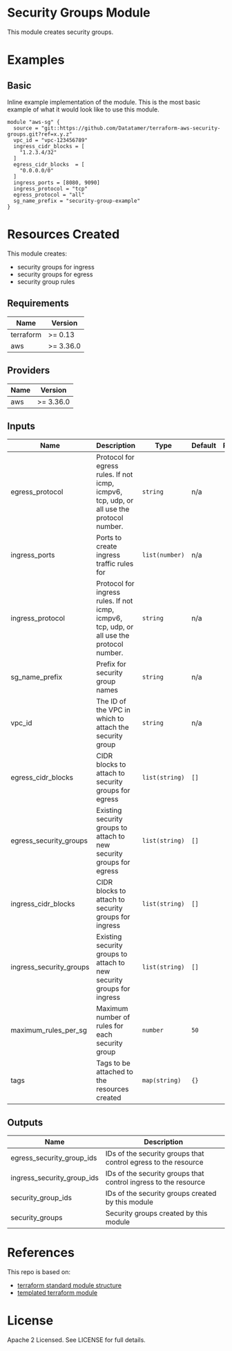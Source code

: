 # Security Groups Module
This module creates security groups.

# Examples
## Basic
Inline example implementation of the module.  This is the most basic example of what it would look like to use this module.
```
module "aws-sg" {
  source = "git::https://github.com/Datatamer/terraform-aws-security-groups.git?ref=x.y.z"
  vpc_id = "vpc-123456789"
  ingress_cidr_blocks = [
    "1.2.3.4/32"
  ]
  egress_cidr_blocks  = [
    "0.0.0.0/0"
  ]
  ingress_ports = [8080, 9090]
  ingress_protocol = "tcp"
  egress_protocol = "all"
  sg_name_prefix = "security-group-example"
}
```

# Resources Created
This module creates:
* security groups for ingress
* security groups for egress
* security group rules

<!-- BEGINNING OF PRE-COMMIT-TERRAFORM DOCS HOOK -->
## Requirements

| Name | Version |
|------|---------|
| terraform | >= 0.13 |
| aws | >= 3.36.0 |

## Providers

| Name | Version |
|------|---------|
| aws | >= 3.36.0 |

## Inputs

| Name | Description | Type | Default | Required |
|------|-------------|------|---------|:--------:|
| egress\_protocol | Protocol for egress rules. If not icmp, icmpv6, tcp, udp, or all use the protocol number. | `string` | n/a | yes |
| ingress\_ports | Ports to create ingress traffic rules for | `list(number)` | n/a | yes |
| ingress\_protocol | Protocol for ingress rules. If not icmp, icmpv6, tcp, udp, or all use the protocol number. | `string` | n/a | yes |
| sg\_name\_prefix | Prefix for security group names | `string` | n/a | yes |
| vpc\_id | The ID of the VPC in which to attach the security group | `string` | n/a | yes |
| egress\_cidr\_blocks | CIDR blocks to attach to security groups for egress | `list(string)` | `[]` | no |
| egress\_security\_groups | Existing security groups to attach to new security groups for egress | `list(string)` | `[]` | no |
| ingress\_cidr\_blocks | CIDR blocks to attach to security groups for ingress | `list(string)` | `[]` | no |
| ingress\_security\_groups | Existing security groups to attach to new security groups for ingress | `list(string)` | `[]` | no |
| maximum\_rules\_per\_sg | Maximum number of rules for each security group | `number` | `50` | no |
| tags | Tags to be attached to the resources created | `map(string)` | `{}` | no |

## Outputs

| Name | Description |
|------|-------------|
| egress\_security\_group\_ids | IDs of the security groups that control egress to the resource |
| ingress\_security\_group\_ids | IDs of the security groups that control ingress to the resource |
| security\_group\_ids | IDs of the security groups created by this module |
| security\_groups | Security groups created by this module |

<!-- END OF PRE-COMMIT-TERRAFORM DOCS HOOK -->

# References
This repo is based on:
* [terraform standard module structure](https://www.terraform.io/docs/modules/index.html#standard-module-structure)
* [templated terraform module](https://github.com/tmknom/template-terraform-module)

# License
Apache 2 Licensed. See LICENSE for full details.
